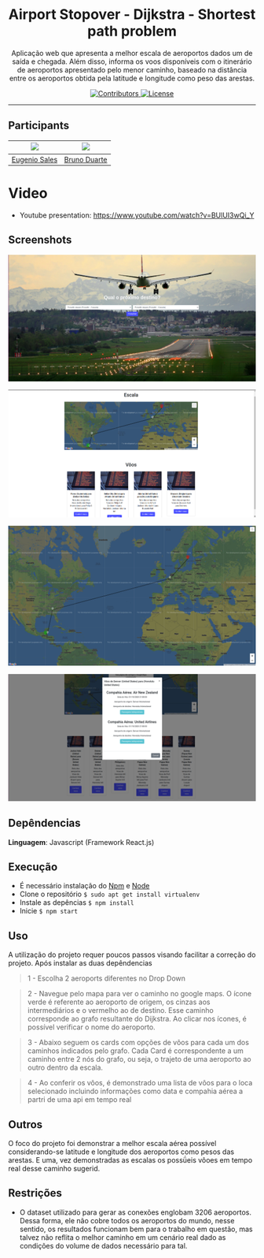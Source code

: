 <h1 align="center">
Airport Stopover - Dijkstra - Shortest path problem
</h1>

<p align="center">Aplicação web que apresenta a melhor escala de aeroportos dados um de saída e chegada. Além disso, informa os voos disponíveis com o itinerário de aeroportos apresentado pelo menor caminho, baseado na distância entre os aeroportos obtida pela latitude e longitude como peso das arestas.</p>

<p align="center">
  <a href="https://github.com/Rocketseat/youtube-challenge-node-kafka/graphs/contributors">
    <img src="https://img.shields.io/github/contributors/rocketseat/youtube-challenge-node-kafka?color=%237159c1&logoColor=%237159c1&style=flat" alt="Contributors">
  </a>
  <a href="https://opensource.org/licenses/MIT">
    <img src="https://img.shields.io/github/license/rocketseat/youtube-challenge-node-kafka?color=%237159c1&logo=mit" alt="License">
  </a>
</p>

<hr>

## Participants

| [<img src="https://avatars.githubusercontent.com/u/42457772?v=4" width="75px;"/>](https://github.com/Eugeniosales) | [<img src="https://avatars.githubusercontent.com/u/48650663?v=4" width="75px;"/>](https://github.com/Mexazonic) |
| :-----------------------------------------------------------------------------------------------------------------: | :-----------------------------------------------------------------------------------------------------------------------: |
|                                       [Eugenio Sales](https://github.com/Eugeniosales)                                        |                                      [Bruno Duarte](https://github.com/Mexazonic)    

# Video

* Youtube presentation: https://www.youtube.com/watch?v=BUlUI3wQi_Y

## Screenshots

![home](./public/home.png)

![itinerary](./public/itinerary.png)

![maps](./public/maps.png)

![flights](./public/flights.png)


## Depêndencias

**Linguagem**: Javascript (Framework React.js)
<br>

## Execução

- É necessário instalação do [Npm](https://docs.npmjs.com/cli/install) e [Node](https://nodejs.org/en/download/)
- Clone o repositório `$ sudo apt get install virtualenv`
- Instale as depências `$ npm install`
- Inicie `$ npm start`

## Uso 
A utilização do projeto requer poucos passos visando facilitar a correção do projeto. Após instalar as duas depêndencias

> 1 - Escolha 2 aeroports diferentes no Drop Down

> 2 - Navegue pelo mapa para ver o caminho no google maps. O ícone verde é referente ao aeroporto de origem, os cinzas aos intermediários e o vermelho ao de destino. Esse caminho corresponde ao grafo resultante do Dijkstra. Ao clicar nos ícones, é possível verificar o nome do aeroporto.

> 3 - Abaixo seguem os cards com opções de vôos para cada um dos caminhos indicados pelo grafo. Cada Card é correspondente a um caminho entre 2 nós do grafo, ou seja, o trajeto de uma aeroporto ao outro dentro da escala.

> 4 - Ao conferir os vôos, é demonstrado uma lista de vôos para o loca selecionado incluindo informações como data e compahia aérea a partri de uma api em tempo real


## Outros 
O foco do projeto foi demonstrar a melhor escala aérea possível considerando-se latitude e longitude dos aeroportos como pesos das arestas. E uma, vez demonstradas as escalas os possǘeis vôoes em tempo real desse caminho sugerid.

## Restrições
 * O dataset utilizado para gerar as conexões englobam 3206 aeroportos. Dessa forma, ele não cobre todos os aeroportos do mundo, nesse sentido, os resultados funcionam bem para o trabalho em questão, mas talvez não reflita o melhor caminho em um cenário real dado as condições do volume de dados necessário para tal.
